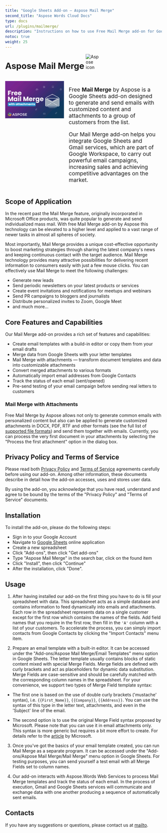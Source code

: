```yaml
---
title: "Google Sheets Add-on — Aspose Mail Merge"
second_title: "Aspose Words Cloud Docs"
type: docs
url: /plugins/mailmerge/
description: "Instructions on how to use Free Mail Merge add-on for Google Workspace"
notoc: true
weight: 25
---
```


<div style="margin-bottom: 2rem;">
    <div style="display: inline-block;font-size: 1.7rem;font-weight: bold;">Aspose Mail Merge</div><img src="https://www.aspose.cloud/templates/asposeapp/images/products/logo/aspose_mailmerge-120.png" style="height: 3rem;width: 3rem;margin-left: 0.3rem;display: inline-block;" alt="Aspose icon"> 
</div>

<div style="display: flex;">
    <img src="AsposeMailMergeBanner.gif" alt="Aspose Mail Merge Banner" style="height: 120px;">
    <div style="padding: 0 1rem;font-size: 1.1rem;">
        <p>Free <strong>Mail Merge</strong> by Aspose is a Google Sheets add-on designed to generate and send emails with customized content and attachments to a group of customers from the list.</p><p>Our Mail Merge add-on helps you integrate Google Sheets and Gmail services, which are part of Google Workspace, to carry out powerful email campaigns, increasing sales and achieving competitive advantages on the market.</p>
    </div>
</div>

## Scope of Application

In the recent past the Mail Merge feature, originally incorporated in Microsoft Office products, was quite popular to generate and send individualized mass mail. With free Mail Merge add-on by Aspose this technology can be elevated to a higher level and applied to a vast range of newer tasks in almost all spheres of society.

Most importantly, Mail Merge provides a unique cost-effective opportunity to boost marketing strategies through sharing the latest company's news and keeping continuous contact with the target audience. Mail Merge technology provides many attractive possibilities for delivering recent information to consumers easily with just a few mouse clicks. You can effectively use Mail Merge to meet the following challenges:

* Generate new leads
* Send periodic newsletters on your latest products or services
* Create event invitations and notifications for meetups and webinars
* Send PR campaigns to bloggers and journalists
* Distribute personalized invites to Zoom, Google Meet
* and much more...

## Core Features and Capabilities

Our Mail Merge add-on provides a rich set of features and capabilities:

* Create email templates with a build-in editor or copy them from your email drafts
* Merge data from Google Sheets with your letter templates
* Mail Merge with attachments — transform document templates and data into customizable attachments
* Convert merged attachments to various formats
* Automatically import email addresses from Google Contacts
* Track the status of each email (sent/opened)
* Pre-send testing of your email campaign before sending real letters to customers

### Mail Merge with Attachments

Free Mail Merge by Aspose allows not only to generate common emails with personalized content but also can be applied to generate customized attachments in DOCX, PDF, RTF and other formats (see the full list of [supported file formats](https://docs.aspose.cloud/words/getting-started/supported-file-formats/)) and send them together with emails. Currently, you can process the very first document in your attachments by selecting the "Process the first attachment" option in the dialog box.

## Privacy Policy and Terms of Service

Please read both [Privacy Policy](https://about.aspose.cloud/legal/privacy-policy) and [Terms of Service](https://about.aspose.cloud/legal/tos) agreements carefully before using our add-on. Among other information, these documents describe in detail how the add-on accesses, uses and stores user data.

By using the add-on, you acknowledge that you have read, understand and agree to be bound by the terms of the "Privacy Policy" and "Terms of Service" documents.

## Installation

To install the add-on, please do the following steps:

* Sign in to your Google Account
* Navigate to [Google Sheets](https://docs.google.com/spreadsheets/) online application
* Create a new spreadsheet
* Click "Add-ons", then click "Get add-ons"
* Type "Aspose Mail Merge" in the search bar, click on the found item
* Click "Install", then click "Continue"
* After the installation, click "Done".

## Usage

1. After having installed our add-on the first thing you have to do is fill your spreadsheet with data. This spreadsheet acts as a simple database and contains information to feed dynamically into emails and attachments. Each row in the spreadsheet represents data on a single customer except for the first row which contains the names of the fields. Add field names that you require in the first row, then fill in the `'A'` column with a list of your customers. To accelerate the process, you can simply import contacts from Google Contacts by clicking the "Import Contacts" menu item.

2. Prepare an email template with a built-in editor. It can be accessed under the "Add-ons/Aspose Mail Merge/Email Templates" menu option in Google Sheets. The letter template usually contains blocks of static content mixed with special Merge Fields. Merge fields are defined with curly brackets and act as placeholders for dynamic data substitution. Merge Fields are case-sensitive and should be carefully matched with the corresponding column names in the spreadsheet. For your convenience, we support two types of Merge Field template syntax:

* The first one is based on the use of double curly brackets ('mustache' syntax), i.e. `{{First_Name}}`, `{{Company}}`, `{{Address}}`. You can use the syntax of this type in the letter text, attachments, and even in the 'Subject' line of the email.

* The second option is to use the original Merge Field syntax proposed by Microsoft. Please note that you can use it in email attachments only. This syntax is more generic but requires a bit more effort to create. For details refer to the [article](https://support.microsoft.com/en-us/office/insert-mail-merge-fields-9a1ab5e3-2d7a-420d-8d7e-7cc26f26acff) by Microsoft.

3. Once you've got the basics of your email template created, you can run Mail Merge as a separate program. It can be accessed under the "Add-ons/Aspose Mail Merge/Mail Merge" menu option in Google Sheets. For testing purposes, you can send yourself a test email with all Merge Fields set to column names.

4. Our add-on interacts with Aspose.Words Web Services to process Mail Merge templates and track the status of each email. In the process of execution, Gmail and Google Sheets services will communicate and exchange data with one another producing a sequence of automatically sent emails. 

## Contacts

If you have any suggestions or questions, please contact us at [mailto](mailto:marketplace@aspose.cloud).
